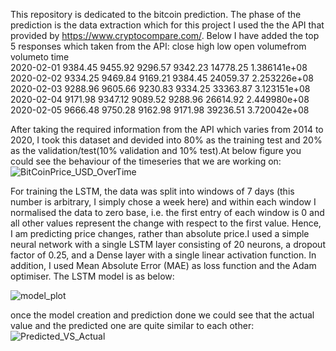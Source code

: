 This repository is dedicated to the bitcoin prediction. The phase of the prediction is the data extraction which for this project I used the the API that provided by https://www.cryptocompare.com/. Below I have added the top 5 responses which taken from the API:
  close     high      low     open  volumefrom      volumeto
time                                                                    
2020-02-01  9384.45  9455.92  9296.57  9342.23    14778.25  1.386141e+08
2020-02-02  9334.25  9469.84  9169.21  9384.45    24059.37  2.253226e+08
2020-02-03  9288.96  9605.66  9230.83  9334.25    33363.87  3.123151e+08
2020-02-04  9171.98  9347.12  9089.52  9288.96    26614.92  2.449980e+08
2020-02-05  9666.48  9750.28  9162.98  9171.98    39236.51  3.720042e+08

After taking the required information from the API which varies from 2014 to 2020, I took this dataset and devided into 80% as the training test and 20% as the validation/test(10% validation and 10% test).At below figure you could see the behaviour of the timeseries that we are working on: 
![BitCoinPrice_USD_OverTime](https://user-images.githubusercontent.com/23243761/73881560-d5d83c80-4860-11ea-8bba-b2262399d611.png)

For training the LSTM, the data was split into windows of 7 days (this number is arbitrary, I simply chose a week here) and within each window I normalised the data to zero base, i.e. the first entry of each window is 0 and all other values represent the change with respect to the first value. Hence, I am predicting price changes, rather than absolute price.I used a simple neural network with a single LSTM layer consisting of 20 neurons, a dropout factor of 0.25, and a Dense layer with a single linear activation function. In addition, I used Mean Absolute Error (MAE) as loss function and the Adam optimiser.
The LSTM model is as below:

![model_plot](https://user-images.githubusercontent.com/23243761/73882005-a8d85980-4861-11ea-8672-9ef3562d4415.png)

once the model creation and prediction done we could see that the actual value and the predicted one are quite similar to each other: 
![Predicted_VS_Actual](https://user-images.githubusercontent.com/23243761/73882518-8430b180-4862-11ea-83a0-2209ba4b34c2.png)
